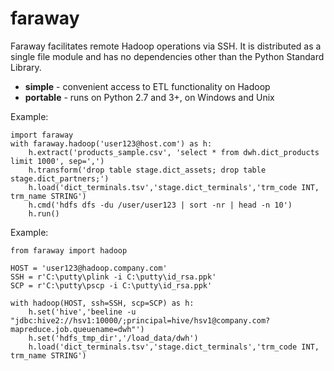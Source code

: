 # faraway
Faraway facilitates remote Hadoop operations via SSH.
It is distributed as a single file module and has
no dependencies other than the Python Standard Library.

* **simple** - convenient access to ETL functionality on Hadoop
* **portable** - runs on Python 2.7 and 3+, on Windows and Unix

Example:
```
import faraway
with faraway.hadoop('user123@host.com') as h:
	h.extract('products_sample.csv', 'select * from dwh.dict_products limit 1000', sep=',')
	h.transform('drop table stage.dict_assets; drop table stage.dict_partners;')
	h.load('dict_terminals.tsv','stage.dict_terminals','trm_code INT, trm_name STRING')
	h.cmd('hdfs dfs -du /user/user123 | sort -nr | head -n 10')
	h.run()
```

Example:
```
from faraway import hadoop

HOST = 'user123@hadoop.company.com'
SSH = r'C:\putty\plink -i C:\putty\id_rsa.ppk'
SCP = r'C:\putty\pscp -i C:\putty\id_rsa.ppk'

with hadoop(HOST, ssh=SSH, scp=SCP) as h:
	h.set('hive','beeline -u "jdbc:hive2://hsv1:10000/;principal=hive/hsv1@company.com?mapreduce.job.queuename=dwh"')
	h.set('hdfs_tmp_dir','/load_data/dwh')
	h.load('dict_terminals.tsv','stage.dict_terminals','trm_code INT, trm_name STRING')
```
